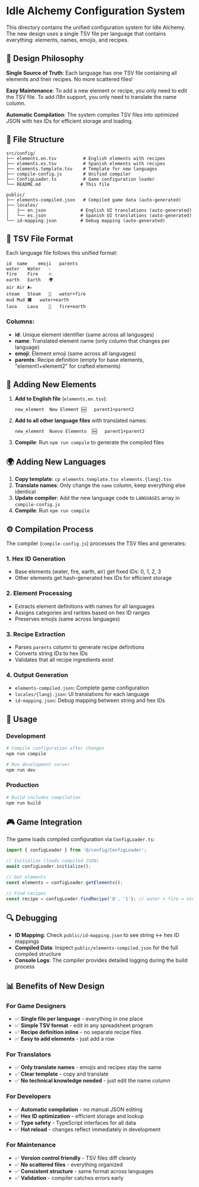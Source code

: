 # Idle Alchemy Configuration System

This directory contains the unified configuration system for Idle Alchemy. The new design uses a single TSV file per language that contains everything: elements, names, emojis, and recipes.

## 🎯 Design Philosophy

**Single Source of Truth**: Each language has one TSV file containing all elements and their recipes. No more scattered files!

**Easy Maintenance**: To add a new element or recipe, you only need to edit the TSV file. To add i18n support, you only need to translate the name column.

**Automatic Compilation**: The system compiles TSV files into optimized JSON with hex IDs for efficient storage and loading.

## 📁 File Structure

```
src/config/
├── elements.en.tsv          # English elements with recipes
├── elements.es.tsv          # Spanish elements with recipes  
├── elements.template.tsv    # Template for new languages
├── compile-config.js        # Unified compiler
├── ConfigLoader.ts          # Game configuration loader
└── README.md               # This file

public/
├── elements-compiled.json   # Compiled game data (auto-generated)
├── locales/
│   ├── en.json             # English UI translations (auto-generated)
│   └── es.json             # Spanish UI translations (auto-generated)
└── id-mapping.json         # Debug mapping (auto-generated)
```

## 📝 TSV File Format

Each language file follows this unified format:

```tsv
id	name	emoji	parents
water	Water	💧	
fire	Fire	🔥	
earth	Earth	🌍	
air	Air	🌬️	
steam	Steam	💨	water+fire
mud	Mud	🟫	water+earth
lava	Lava	🌋	fire+earth
```

### Columns:
- **id**: Unique element identifier (same across all languages)
- **name**: Translated element name (only column that changes per language)
- **emoji**: Element emoji (same across all languages)
- **parents**: Recipe definition (empty for base elements, "element1+element2" for crafted elements)

## 🔧 Adding New Elements

1. **Add to English file** (`elements.en.tsv`):
   ```tsv
   new_element	New Element	🆕	parent1+parent2
   ```

2. **Add to all other language files** with translated names:
   ```tsv
   new_element	Nuevo Elemento	🆕	parent1+parent2
   ```

3. **Compile**: Run `npm run compile` to generate the compiled files

## 🌍 Adding New Languages

1. **Copy template**: `cp elements.template.tsv elements.{lang}.tsv`
2. **Translate names**: Only change the `name` column, keep everything else identical
3. **Update compiler**: Add the new language code to `LANGUAGES` array in `compile-config.js`
4. **Compile**: Run `npm run compile`

## ⚙️ Compilation Process

The compiler (`compile-config.js`) processes the TSV files and generates:

### 1. Hex ID Generation
- Base elements (water, fire, earth, air) get fixed IDs: 0, 1, 2, 3
- Other elements get hash-generated hex IDs for efficient storage

### 2. Element Processing
- Extracts element definitions with names for all languages
- Assigns categories and rarities based on hex ID ranges
- Preserves emojis (same across languages)

### 3. Recipe Extraction
- Parses `parents` column to generate recipe definitions
- Converts string IDs to hex IDs
- Validates that all recipe ingredients exist

### 4. Output Generation
- `elements-compiled.json`: Complete game configuration
- `locales/{lang}.json`: UI translations for each language
- `id-mapping.json`: Debug mapping between string and hex IDs

## 🚀 Usage

### Development
```bash
# Compile configuration after changes
npm run compile

# Run development server
npm run dev
```

### Production
```bash
# Build includes compilation
npm run build
```

## 🎮 Game Integration

The game loads compiled configuration via `ConfigLoader.ts`:

```typescript
import { configLoader } from '@/config/ConfigLoader';

// Initialize (loads compiled JSON)
await configLoader.initialize();

// Get elements
const elements = configLoader.getElements();

// Find recipes
const recipe = configLoader.findRecipe('0', '1'); // water + fire = steam
```

## 🔍 Debugging

- **ID Mapping**: Check `public/id-mapping.json` to see string ↔ hex ID mappings
- **Compiled Data**: Inspect `public/elements-compiled.json` for the full compiled structure
- **Console Logs**: The compiler provides detailed logging during the build process

## 📊 Benefits of New Design

### For Game Designers
- ✅ **Single file per language** - everything in one place
- ✅ **Simple TSV format** - edit in any spreadsheet program
- ✅ **Recipe definition inline** - no separate recipe files
- ✅ **Easy to add elements** - just add a row

### For Translators
- ✅ **Only translate names** - emojis and recipes stay the same
- ✅ **Clear template** - copy and translate
- ✅ **No technical knowledge needed** - just edit the name column

### For Developers
- ✅ **Automatic compilation** - no manual JSON editing
- ✅ **Hex ID optimization** - efficient storage and lookup
- ✅ **Type safety** - TypeScript interfaces for all data
- ✅ **Hot reload** - changes reflect immediately in development

### For Maintenance
- ✅ **Version control friendly** - TSV files diff cleanly
- ✅ **No scattered files** - everything organized
- ✅ **Consistent structure** - same format across languages
- ✅ **Validation** - compiler catches errors early 